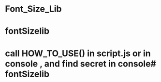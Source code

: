 # Font_Size_Lib


# fontSizelib


# call HOW_TO_USE()   in script.js or in console , and find secret in console# fontSizelib